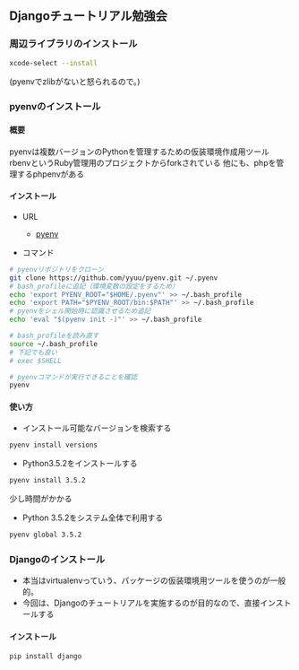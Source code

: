 ## Djangoチュートリアル勉強会

### 周辺ライブラリのインストール

```sh
xcode-select --install
```
(pyenvでzlibがないと怒られるので。)

### pyenvのインストール

#### 概要

pyenvは複数バージョンのPythonを管理するための仮装環境作成用ツール
rbenvというRuby管理用のプロジェクトからforkされている 
他にも、phpを管理するphpenvがある

#### インストール

* URL
    * [pyenv](https://github.com/yyuu/pyenv)

* コマンド

```sh
# pyenvリポジトリをクローン
git clone https://github.com/yyuu/pyenv.git ~/.pyenv
# bash_profileに追記（環境変数の設定をするため）
echo 'export PYENV_ROOT="$HOME/.pyenv"' >> ~/.bash_profile
echo 'export PATH="$PYENV_ROOT/bin:$PATH"' >> ~/.bash_profile
# pyenvをシェル開始時に認識させるため追記
echo 'eval "$(pyenv init -)"' >> ~/.bash_profile

# bash_profileを読み直す
source ~/.bash_profile
# 下記でも良い
# exec $SHELL

# pyenvコマンドが実行できることを確認
pyenv
```


#### 使い方

* インストール可能なバージョンを検索する

```sh
pyenv install versions
```

* Python3.5.2をインストールする


```sh
pyenv install 3.5.2
```
少し時間がかかる

* Python 3.5.2をシステム全体で利用する

```sh
pyenv global 3.5.2
```



### Djangoのインストール

* 本当はvirtualenvっていう、パッケージの仮装環境用ツールを使うのが一般的。
* 今回は、Djangoのチュートリアルを実施するのが目的なので、直接インストールする

#### インストール

```sh
pip install django
```
